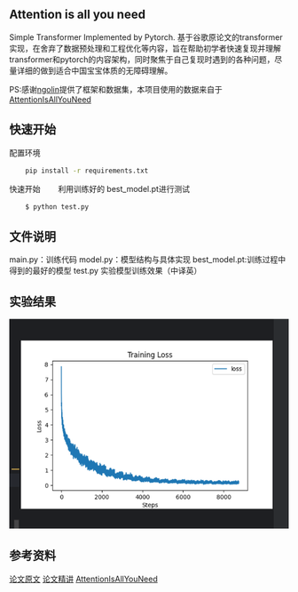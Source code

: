 ##  Attention is all you need
Simple Transformer Implemented by Pytorch.
基于谷歌原论文的transformer实现，在舍弃了数据预处理和工程优化等内容，旨在帮助初学者快速复现并理解transformer和pytorch的内容架构，同时聚焦于自己复现时遇到的各种问题，尽量详细的做到适合中国宝宝体质的无障碍理解。

PS:感谢[ngolin](https://github.com/ngolin)提供了框架和数据集，本项目使用的数据来自于[AttentionIsAllYouNeed](https://github.com/ngolin/AttentionIsAllYouNeed)

## 快速开始
配置环境
```bash
    pip install -r requirements.txt
```
快速开始
  利用训练好的 best_model.pt进行测试
```bash
    $ python test.py
```
## 文件说明
main.py：训练代码
model.py：模型结构与具体实现
best_model.pt:训练过程中得到的最好的模型
test.py 实验模型训练效果（中译英）
## 实验结果
![alt text](image.png)
## 参考资料
[论文原文](https://arxiv.org/abs/1706.03762)
[论文精讲](https://www.youtube.com/watch?v=nzqlFIcCSWQ)
[AttentionIsAllYouNeed](https://github.com/ngolin/AttentionIsAllYouNeed)


